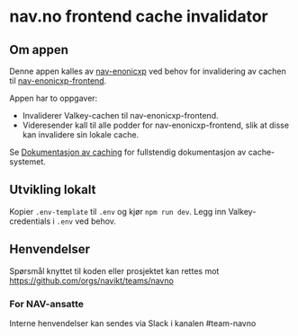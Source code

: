# nav.no frontend cache invalidator

## Om appen

Denne appen kalles av [nav-enonicxp](https://github.com/navikt/nav-enonicxp) ved behov for invalidering av cachen til [nav-enonicxp-frontend](https://github.com/navikt/nav-enonicxp-frontend).

Appen har to oppgaver:

-   Invaliderer Valkey-cachen til nav-enonicxp-frontend.
-   Videresender kall til alle podder for nav-enonicxp-frontend, slik at disse kan invalidere sin lokale cache.

Se [Dokumentasjon av caching](https://github.com/navikt/nav-enonicxp/wiki/Caching) for fullstendig dokumentasjon av cache-systemet.

## Utvikling lokalt

Kopier `.env-template` til `.env` og kjør `npm run dev`. Legg inn Valkey-credentials i `.env` ved behov.

## Henvendelser

Spørsmål knyttet til koden eller prosjektet kan rettes mot https://github.com/orgs/navikt/teams/navno

### For NAV-ansatte

Interne henvendelser kan sendes via Slack i kanalen #team-navno
